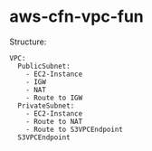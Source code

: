 # aws-cfn-vpc-fun

Structure:

```
VPC:
  PublicSubnet:
    - EC2-Instance
    - IGW
    - NAT
    - Route to IGW
  PrivateSubnet:
    - EC2-Instance
    - Route to NAT
    - Route to S3VPCEndpoint
  S3VPCEndpoint
```